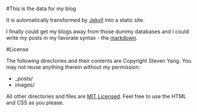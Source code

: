#This is the data for my blog

It is automatically transformed by [Jekyll](http://github.com/mojombo/jekyll) into a static site.

I finally could get my blogs away from those dummy databases and I could write my posts in my favorate syntax - the [markdown](http://daringfireball.net/projects/markdown/).

#License

The following directories and their contents are Copyright Steven Yang. You may not reuse anything therein without my permission:

* _posts/
* images/

All other directories and files are [MIT Licensed](http://www.opensource.org/licenses/mit-license.php). Feel free to use the HTML and CSS as you please.
